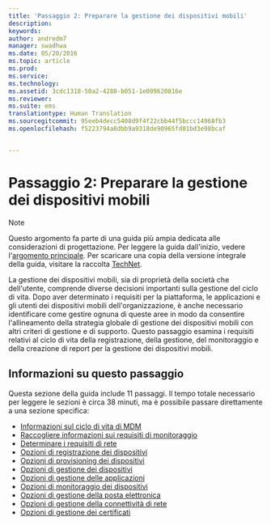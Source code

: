 ```yaml
---
title: 'Passaggio 2: Preparare la gestione dei dispositivi mobili'
description: 
keywords: 
author: andredm7
manager: swadhwa
ms.date: 05/20/2016
ms.topic: article
ms.prod: 
ms.service: 
ms.technology: 
ms.assetid: 3cdc1318-50a2-4280-b051-1e009620816e
ms.reviewer: 
ms.suite: ems
translationtype: Human Translation
ms.sourcegitcommit: 95eeb4decc5408d9f4f22cbb44f5bccc14968fb3
ms.openlocfilehash: f5223794a8dbb9a9318de90965fd01bd3e98bcaf


---
```


# Passaggio 2: Preparare la gestione dei dispositivi mobili

>[!NOTE]
>Questo argomento fa parte di una guida più ampia dedicata alle considerazioni di progettazione. Per leggere la guida dall'inizio, vedere l'[argomento principale](mdm-design-considerations-guide.md). Per scaricare una copia della versione integrale della guida, visitare la raccolta [TechNet](https://gallery.technet.microsoft.com/Mobile-Device-Management-7d401582).

La gestione dei dispositivi mobili, sia di proprietà della società che dell'utente, comprende diverse decisioni importanti sulla gestione del ciclo di vita. Dopo aver determinato i requisiti per la piattaforma, le applicazioni e gli utenti dei dispositivi mobili dell'organizzazione, è anche necessario identificare come gestire ognuna di queste aree in modo da consentire l'allineamento della strategia globale di gestione dei dispositivi mobili con altri criteri di gestione e di supporto. Questo passaggio esamina i requisiti relativi al ciclo di vita della registrazione, della gestione, del monitoraggio e della creazione di report per la gestione dei dispositivi mobili.

## Informazioni su questo passaggio

Questa sezione della guida include 11 passaggi. Il tempo totale necessario per leggere le sezioni è circa 38 minuti, ma è possibile passare direttamente a una sezione specifica:

- [Informazioni sul ciclo di vita di MDM](mdm-understand-mdm-lifecycle.md)
- [Raccogliere informazioni sui requisiti di monitoraggio](mdm-gather-monitoring-requirements.md)
- [Determinare i requisiti di rete](mdm-determine-network-requirements.md)
- [Opzioni di registrazione dei dispositivi](mdm-device-enrollment-options.md)
- [Opzioni di provisioning dei dispositivi](mdm-device-provisioning-options.md)
- [Opzioni di gestione dei dispositivi](mdm-device-management-options.md)
- [Opzioni di gestione delle applicazioni](mdm-application-management-options.md)
- [Opzioni di monitoraggio dei dispositivi](mdm-device-monitoring-options.md)
- [Opzioni di gestione della posta elettronica](mdm-email-management-options.md)
- [Opzioni di gestione della connettività di rete](mdm-network-connectivity-management-options.md)
- [Opzioni di gestione dei certificati](mdm-certificate-management-options.md)


<!--HONumber=Jul16_HO3-->


